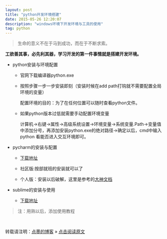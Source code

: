 ```yaml
---
layout: post
title: "python开发环境搭建"
date: 2015-05-26 12:20:07 
description: "windows环境下开发环境与工具的使用"
tag: python
---
```


> 生命的意义不在于马到成功，而在于不断求索。

**工欲善其事，必先利其器，学习开发的第一件事情就是搭建开发环境。**

- python安装与环境配置

  - 官网下载编译器python.exe 

  - 按照步骤一步一步安装即刻（安装时候在add path打钩就不需要配置全局环境的变量）

    配置环境的目的：为了在任何位置可以随时查看python文件。

  - 如果python版本过低就需要手动配置环境变量

    计算机->右键->属性->高级系统设置->环境变量->系统变量.Path->变量值中添加分号，再添加安装python.exe的绝对路径->确定以后，cmd中输入 python 看能否进入交互环境即可。

- pycharm的安装与配置

  - [下载地址](<http://www.jetbrains.com/pycharm/download/#section=windows>)

  - 社区版:按部就班的安装就可以了
  - 个人版：安装以后破解，这里是参考的[大神文档](<https://blog.csdn.net/u014044812/article/details/86679150>)

- sublime的安装与使用

  - [下载地址](<http://www.sublimetext.com/>)

> 注：用熟以后，添加使用教程

<br>

转载请注明：[点墨的博客](http://tipFiger.github.io) » [点击阅读原文](http://tipFiger.github.io/2015/05/python开发环境搭建/)


